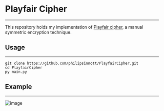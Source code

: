 # Playfair Cipher
---
This repository holds my implementation of [Playfair cipher](https://en.wikipedia.org/wiki/Playfair_cipher), a manual symmetric encryption technique.
## Usage
---
```
git clone https://github.com/philipsinnott/PlayfairCipher.git
cd PlayfairCipher
py main.py
```

## Example
---
![image](https://user-images.githubusercontent.com/56341190/227929871-e8426156-5106-4d33-8eaf-ec5fc9a62ebf.png)
